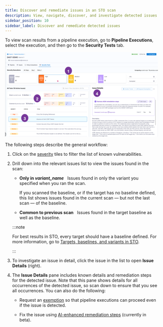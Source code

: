 ```yaml
---
title: Discover and remediate issues in an STO scan
description: View, navigate, discover, and investigate detected issues from an individual scan 
sidebar_position: 10
sidebar_label: Discover and remediate detected issues
---
```


To view scan results from a pipeline execution, go to **Pipeline Executions**, select the execution, and then go to the **Security Tests** tab. 

![](./static/security-tests-tab.png)

The following steps describe the general workflow:

1. Click on the [severity](/docs/security-testing-orchestration/get-started/key-concepts/severities) tiles to filter the list of known vulnerabilities. 

2. Drill down into the relevant issues list to view the issues found in the scan:

   - **Only in _variant_name_** &nbsp; Issues found in only the variant you specified when you ran the scan. 
   
     If you scanned the baseline, or if the target has no baseline defined, this list shows issues found in the current scan — but not the last scan  —  of the baseline. 

   - **Common to previous scan** &nbsp; Issues found in the target baseline as well as the baseline. 

   :::note

   For best results in STO, every target should have a baseline defined. For more information, go to [Targets, baselines, and variants in STO](/docs/security-testing-orchestration/get-started/key-concepts/targets-and-baselines).

   :::

3. To investigate an issue in detail, click the issue in the list to open **Issue Details** (right). 

4. The **Issue Details** pane includes known details and remediation steps for the detected issue. Note that this pane shows details for all occurrences of the detected issue, so scan down to ensure that you see all occurrences. You can also do the following:

   - Request an [exemption](/docs/security-testing-orchestration/use-sto/stop-builds-based-on-scan-results/exemption-workflows) so that pipeline executions can proceed even if the issue is detected.

   - Fix the issue using [AI-enhanced remediation steps](/docs/security-testing-orchestration/use-sto/view-and-troubleshoot-vulnerabilities/ai-based-remediations) (currently in beta).